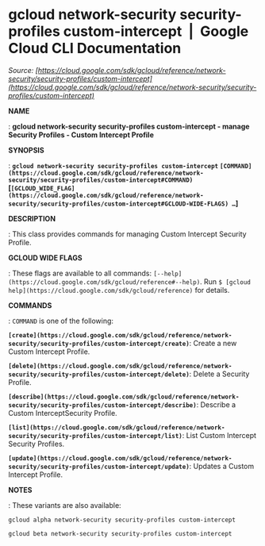# gcloud network-security security-profiles custom-intercept  |  Google Cloud CLI Documentation

*Source: [https://cloud.google.com/sdk/gcloud/reference/network-security/security-profiles/custom-intercept](https://cloud.google.com/sdk/gcloud/reference/network-security/security-profiles/custom-intercept)*

**NAME**

: **gcloud network-security security-profiles custom-intercept - manage Security Profiles - Custom Intercept Profile**

**SYNOPSIS**

: **`gcloud network-security security-profiles custom-intercept` `[COMMAND](https://cloud.google.com/sdk/gcloud/reference/network-security/security-profiles/custom-intercept#COMMAND)` [`[GCLOUD_WIDE_FLAG](https://cloud.google.com/sdk/gcloud/reference/network-security/security-profiles/custom-intercept#GCLOUD-WIDE-FLAGS) …`]**

**DESCRIPTION**

: This class provides commands for managing Custom Intercept Security Profile.

**GCLOUD WIDE FLAGS**

: These flags are available to all commands: `[--help](https://cloud.google.com/sdk/gcloud/reference#--help)`.
Run `$ [gcloud help](https://cloud.google.com/sdk/gcloud/reference)` for details.

**COMMANDS**

: ``COMMAND`` is one of the following:

**`[create](https://cloud.google.com/sdk/gcloud/reference/network-security/security-profiles/custom-intercept/create)`**:
Create a new Custom Intercept Profile.

**`[delete](https://cloud.google.com/sdk/gcloud/reference/network-security/security-profiles/custom-intercept/delete)`**:
Delete a Security Profile.

**`[describe](https://cloud.google.com/sdk/gcloud/reference/network-security/security-profiles/custom-intercept/describe)`**:
Describe a Custom InterceptSecurity Profile.

**`[list](https://cloud.google.com/sdk/gcloud/reference/network-security/security-profiles/custom-intercept/list)`**:
List Custom Intercept Security Profiles.

**`[update](https://cloud.google.com/sdk/gcloud/reference/network-security/security-profiles/custom-intercept/update)`**:
Updates a Custom Intercept Profile.

**NOTES**

: These variants are also available:

```
gcloud alpha network-security security-profiles custom-intercept
```

```
gcloud beta network-security security-profiles custom-intercept
```